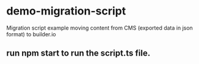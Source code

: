 # demo-migration-script

Migration script example moving content from CMS (exported data in json format) to builder.io

## run npm start to run the script.ts file.
